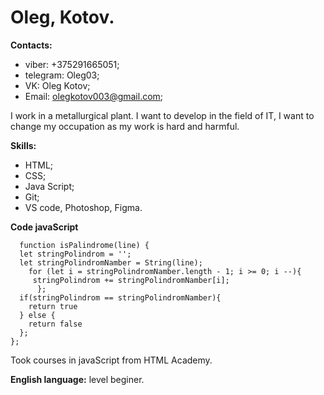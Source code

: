 # Oleg, Kotov. 
 **Contacts:**
  * viber: +375291665051;
  * telegram: Oleg03;
  * VK: Oleg Kotov;
  * Email: olegkotov003@gmail.com;

 I work in a metallurgical plant. I want to develop in the field of IT, I want to change my occupation as my work is hard and harmful.

 **Skills:**
 * HTML;
 * CSS;
 * Java Script;
 * Git;
 * VS code, Photoshop, Figma.

 **Code javaScript**
```
  function isPalindrome(line) {
  let stringPolindrom = '';
  let stringPolindromNamber = String(line);
    for (let i = stringPolindromNamber.length - 1; i >= 0; i --){
     stringPolindrom += stringPolindromNamber[i];
      };
  if(stringPolindrom == stringPolindromNamber){
    return true
  } else {
    return false
  };
};
```
Took courses in javaScript from HTML Academy.

**English language:** level beginer.
